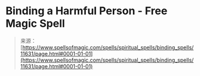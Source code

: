 <!--yml
category: 未分类
date: 2024-06-12 18:49:00
-->

# Binding a Harmful Person - Free Magic Spell

> 来源：[https://www.spellsofmagic.com/spells/spiritual_spells/binding_spells/11631/page.html#0001-01-01](https://www.spellsofmagic.com/spells/spiritual_spells/binding_spells/11631/page.html#0001-01-01)